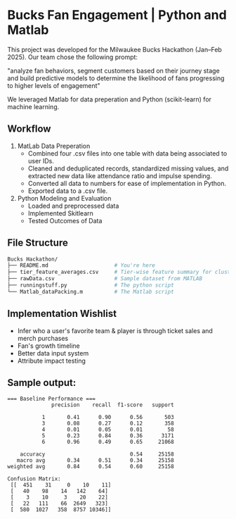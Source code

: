 # Bucks Fan Engagement | Python and Matlab

This project was developed for the Milwaukee Bucks Hackathon (Jan–Feb 2025). Our team chose the following prompt: 

"analyze fan behaviors, segment customers based on their journey stage and build predictive models to determine the likelihood of fans progressing to higher levels of engagement"

We leveraged Matlab for data preperation and Python (scikit-learn) for machine learning.


## Workflow
1. MatLab Data Preperation
   - Combined four .csv files into one table with data being associated to user IDs.
   - Cleaned and deduplicated records, standardized missing values, and extracted new data like attendance ratio and impulse spending.
   - Converted all data to numbers for ease of implementation in Python.
   - Exported data to a .csv file.
2. Python Modeling and Evaluation
   - Loaded and preprocessed data
   - Implemented Skitlearn
   - Tested Outcomes of Data


## File Structure
```bash
Bucks Hackathon/
├── README.md                     # You're here
├── tier_feature_averages.csv     # Tier-wise feature summary for clustering
├── rawData.csv                   # Sample dataset from MATLAB
├── runningstuff.py               # The python script
└── Matlab_dataPacking.m          # The Matlab script
```


## Implementation Wishlist
- Infer who a user's favorite team & player is through ticket sales and merch purchases
- Fan's growth timeline
- Better data input system
- Attribute impact testing


## Sample output:
```
=== Baseline Performance === 
              precision    recall  f1-score   support 
 
           1       0.41      0.90      0.56       503 
           3       0.08      0.27      0.12       358 
           4       0.01      0.05      0.01        58 
           5       0.23      0.84      0.36      3171 
           6       0.96      0.49      0.65     21068 
 
    accuracy                           0.54     25158 
   macro avg       0.34      0.51      0.34     25158 
weighted avg       0.84      0.54      0.60     25158 
 
Confusion Matrix: 
 [[  451    31     0    10    11] 
 [   40    98    14   142    64] 
 [    3    10     3    20    22] 
 [   22   111    66  2649   323] 
 [  580  1027   358  8757 10346]]
```
